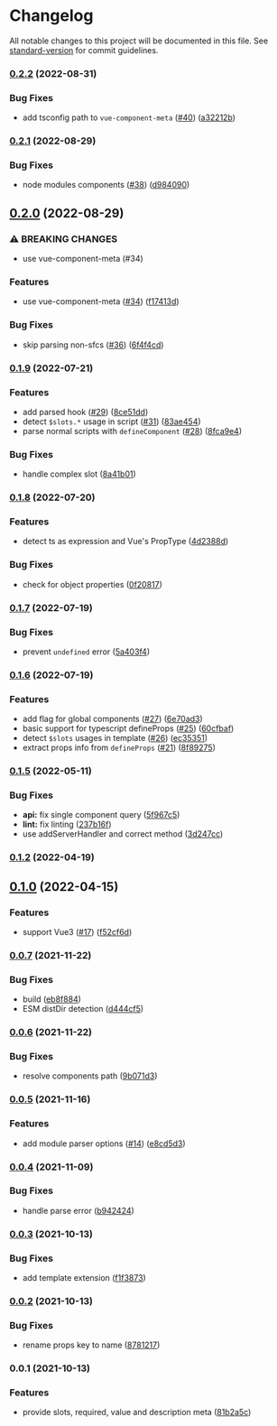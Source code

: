 # Changelog

All notable changes to this project will be documented in this file. See [standard-version](https://github.com/conventional-changelog/standard-version) for commit guidelines.

### [0.2.2](https://github.com/nuxtlabs/nuxt-component-meta/compare/v0.2.1...v0.2.2) (2022-08-31)


### Bug Fixes

* add tsconfig path to `vue-component-meta` ([#40](https://github.com/nuxtlabs/nuxt-component-meta/issues/40)) ([a32212b](https://github.com/nuxtlabs/nuxt-component-meta/commit/a32212b141c265070e95a660312222f369c128de))

### [0.2.1](https://github.com/nuxtlabs/nuxt-component-meta/compare/v0.2.0...v0.2.1) (2022-08-29)


### Bug Fixes

* node modules components ([#38](https://github.com/nuxtlabs/nuxt-component-meta/issues/38)) ([d984090](https://github.com/nuxtlabs/nuxt-component-meta/commit/d9840902781be0697657c4b752697b5b45605a08))

## [0.2.0](https://github.com/nuxtlabs/nuxt-component-meta/compare/v0.1.9...v0.2.0) (2022-08-29)


### ⚠ BREAKING CHANGES

* use vue-component-meta (#34)

### Features

* use vue-component-meta ([#34](https://github.com/nuxtlabs/nuxt-component-meta/issues/34)) ([f17413d](https://github.com/nuxtlabs/nuxt-component-meta/commit/f17413db27dd008524e57c201bb0cefba129a96e))


### Bug Fixes

* skip parsing non-sfcs ([#36](https://github.com/nuxtlabs/nuxt-component-meta/issues/36)) ([6f4f4cd](https://github.com/nuxtlabs/nuxt-component-meta/commit/6f4f4cd9c9a11d040fd47247bc6f36a2b0987c27))

### [0.1.9](https://github.com/nuxtlabs/nuxt-component-meta/compare/v0.1.8...v0.1.9) (2022-07-21)


### Features

* add parsed hook ([#29](https://github.com/nuxtlabs/nuxt-component-meta/issues/29)) ([8ce51dd](https://github.com/nuxtlabs/nuxt-component-meta/commit/8ce51dd46bb147491dbc13f2bddcdadfcb582aa8))
* detect `$slots.*` usage in script ([#31](https://github.com/nuxtlabs/nuxt-component-meta/issues/31)) ([83ae454](https://github.com/nuxtlabs/nuxt-component-meta/commit/83ae454c64b48c158762829a1c45fe886e905da5))
* parse normal scripts with `defineComponent` ([#28](https://github.com/nuxtlabs/nuxt-component-meta/issues/28)) ([8fca9e4](https://github.com/nuxtlabs/nuxt-component-meta/commit/8fca9e4b78551bbcd56fd5e1f8703d823c6b4f8c))


### Bug Fixes

* handle complex slot ([8a41b01](https://github.com/nuxtlabs/nuxt-component-meta/commit/8a41b01f48393d4a414c0bbe8a2e8698b63504e7))

### [0.1.8](https://github.com/nuxtlabs/nuxt-component-meta/compare/v0.1.7...v0.1.8) (2022-07-20)


### Features

* detect ts as expression and Vue's PropType ([4d2388d](https://github.com/nuxtlabs/nuxt-component-meta/commit/4d2388d680b43c378f4d7f40d37fd5e29455d06d))


### Bug Fixes

* check for object properties ([0f20817](https://github.com/nuxtlabs/nuxt-component-meta/commit/0f208173a665b1de758d3486c9791a3c811e350e))

### [0.1.7](https://github.com/nuxtlabs/nuxt-component-meta/compare/v0.1.6...v0.1.7) (2022-07-19)


### Bug Fixes

* prevent `undefined` error ([5a403f4](https://github.com/nuxtlabs/nuxt-component-meta/commit/5a403f415f24c450a276e34b98f32040cf54719d))

### [0.1.6](https://github.com/nuxtlabs/nuxt-component-meta/compare/v0.1.5...v0.1.6) (2022-07-19)


### Features

* add flag for global components ([#27](https://github.com/nuxtlabs/nuxt-component-meta/issues/27)) ([6e70ad3](https://github.com/nuxtlabs/nuxt-component-meta/commit/6e70ad3bde35d5d04cbe8eaaf5cdff39b0186cf7))
* basic support for typescript defineProps ([#25](https://github.com/nuxtlabs/nuxt-component-meta/issues/25)) ([60cfbaf](https://github.com/nuxtlabs/nuxt-component-meta/commit/60cfbaf86f339e00fda6e7474b75a99fe44c1943))
* detect `$slots` usages in template ([#26](https://github.com/nuxtlabs/nuxt-component-meta/issues/26)) ([ec35351](https://github.com/nuxtlabs/nuxt-component-meta/commit/ec3535156e2297c92d45c9b31b8315f76734f5a1))
* extract props info from `defineProps` ([#21](https://github.com/nuxtlabs/nuxt-component-meta/issues/21)) ([8f89275](https://github.com/nuxtlabs/nuxt-component-meta/commit/8f8927581e9067e8ac49782931065012634668bb))

### [0.1.5](https://github.com/nuxtlabs/nuxt-component-meta/compare/v0.1.2...v0.1.5) (2022-05-11)


### Bug Fixes

* **api:** fix single component query ([5f967c5](https://github.com/nuxtlabs/nuxt-component-meta/commit/5f967c5a4fc0a36b14b72ed37158e57ddc262770))
* **lint:** fix linting ([237b16f](https://github.com/nuxtlabs/nuxt-component-meta/commit/237b16fd181528276818e7b1654ad6b3d7f57656))
* use addServerHandler and correct method ([3d247cc](https://github.com/nuxtlabs/nuxt-component-meta/commit/3d247cc7983b951c463ceae15fa5819225241ef1))

### [0.1.2](https://github.com/farnabaz/nuxt-component-meta/compare/v0.1.0...v0.1.2) (2022-04-19)

## [0.1.0](https://github.com/nuxtlabs/nuxt-component-meta/compare/v0.0.7...v0.1.0) (2022-04-15)


### Features

* support Vue3 ([#17](https://github.com/nuxtlabs/nuxt-component-meta/issues/17)) ([f52cf6d](https://github.com/nuxtlabs/nuxt-component-meta/commit/f52cf6de9afd5d6916b7d1803ebd5c438d0084e9))

### [0.0.7](https://github.com/farnabaz/nuxt-component-meta/compare/v0.0.6...v0.0.7) (2021-11-22)


### Bug Fixes

* build ([eb8f884](https://github.com/farnabaz/nuxt-component-meta/commit/eb8f88488889a153dbeb46e1145ac773a6afc511))
* ESM distDir detection ([d444cf5](https://github.com/farnabaz/nuxt-component-meta/commit/d444cf52106abf5862f051d9744a6e05dd4b9a51))

### [0.0.6](https://github.com/farnabaz/nuxt-component-meta/compare/v0.0.5...v0.0.6) (2021-11-22)


### Bug Fixes

* resolve components path ([9b071d3](https://github.com/farnabaz/nuxt-component-meta/commit/9b071d3b9fe8bf0a73c7b065a9a75a1d704d49d2))

### [0.0.5](https://github.com/farnabaz/nuxt-component-meta/compare/v0.0.4...v0.0.5) (2021-11-16)


### Features

* add module parser options ([#14](https://github.com/farnabaz/nuxt-component-meta/issues/14)) ([e8cd5d3](https://github.com/farnabaz/nuxt-component-meta/commit/e8cd5d36f04576a18ec725b7461b4f3e03944050))

### [0.0.4](https://github.com/farnabaz/nuxt-component-meta/compare/v0.0.3...v0.0.4) (2021-11-09)


### Bug Fixes

* handle parse error ([b942424](https://github.com/farnabaz/nuxt-component-meta/commit/b942424f78e31d89a8b509a28d8aa8145049c35d))

### [0.0.3](https://github.com/farnabaz/nuxt-component-meta/compare/v0.0.2...v0.0.3) (2021-10-13)


### Bug Fixes

* add template extension ([f1f3873](https://github.com/farnabaz/nuxt-component-meta/commit/f1f38738b5e3a87533772b394c8b5fff1f51a706))

### [0.0.2](https://github.com/farnabaz/nuxt-component-meta/compare/v0.0.1...v0.0.2) (2021-10-13)


### Bug Fixes

* rename props key to name ([8781217](https://github.com/farnabaz/nuxt-component-meta/commit/87812174971d190f78ae7e3a0bb1fc8055189f55))

### 0.0.1 (2021-10-13)


### Features

* provide slots, required, value and description meta ([81b2a5c](https://github.com/farnabaz/nuxt-component-meta/commit/81b2a5cb32ee3382e9b3409b62646463e4e5ee55))
